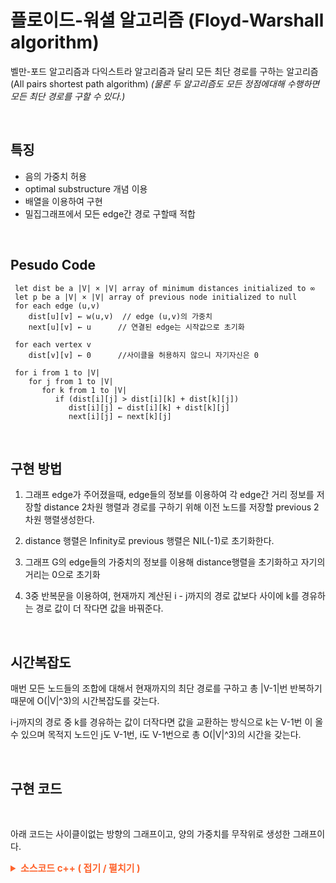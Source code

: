 # 플로이드-워셜 알고리즘 (Floyd-Warshall algorithm)

벨만-포드 알고리즘과 다익스트라 알고리즘과 달리 모든 최단 경로를 구하는 알고리즘 (All pairs shortest path algorithm)
_(물론 두 알고리즘도 모든 정점에대해 수행하면 모든 최단 경로를 구할 수 있다.)_

<br>

## 특징

- 음의 가중치 허용
- optimal substructure 개념 이용
- 배열을 이용하여 구현
- 밀집그래프에서 모든 edge간 경로 구할때 적합

<br>

## Pesudo Code

```
 let dist be a |V| × |V| array of minimum distances initialized to ∞
 let p be a |V| × |V| array of previous node initialized to null
 for each edge (u,v)
    dist[u][v] ← w(u,v)  // edge (u,v)의 가중치
    next[u][v] ← u      // 연결된 edge는 시작값으로 초기화

 for each vertex v
    dist[v][v] ← 0      //사이클을 허용하지 않으니 자기자신은 0

 for i from 1 to |V|
    for j from 1 to |V|
       for k from 1 to |V|
          if (dist[i][j] > dist[i][k] + dist[k][j])
             dist[i][j] ← dist[i][k] + dist[k][j]
             next[i][j] ← next[k][j]
```

<br>

## 구현 방법

1. 그래프 edge가 주어졌을때, edge들의 정보를 이용하여 각 edge간 거리 정보를 저장할 distance 2차원 행렬과 경로를 구하기 위해 이전 노드를 저장할 previous 2차원 행렬생성한다.

2. distance 행렬은 Infinity로 previous 행렬은 NIL(-1)로 초기화한다.
3. 그래프 G의 edge들의 가중치의 정보를 이용해 distance행렬을 초기화하고 자기의 거리는 0으로 초기화
4. 3중 반복문을 이용하여, 현재까지 계산된 i - j까지의 경로 값보다 사이에 k를 경유하는 경로 값이 더 작다면 값을 바꿔준다.

<br>

## 시간복잡도

매번 모든 노드들의 조합에 대해서 현재까지의 최단 경로를 구하고 총 \|V-1\|번 반복하기 때문에 O(\|V\|^3)의 시간복잡도를 갖는다.

i-j까지의 경로 중 k를 경유하는 값이 더작다면 값을 교환하는 방식으로 k는 V-1번 이 올 수 있으며 목적지 노드인 j도 V-1번, i도 V-1번으로 총 O(\|V\|^3)의 시간을 갖는다.

<br>

## 구현 코드

<br>

아래 코드는 사이클이없는 방향의 그래프이고, 양의 가중치를 무작위로 생성한 그래프이다.

<details>
    <summary style="font-Weight : bold; font-size : 15px; color : #FE642E;" > 소스코드  c++ ( 접기 / 펼치기 )</summary>
    <div>

```cpp
#include <time.h>  //시간 측정

#include <algorithm>  //for_each
#include <cstdlib>    //rand
#include <ctime>      //time
#include <iostream>
#include <string>
#include <vector>

#define INFINITY 214000000
#define NIL -1
#define II std::pair<int, int>  // first = weight, second = dest

typedef struct edge {
    int src;     //출발 vertex
    int dest;    //도착 vertex
    int weight;  //가중치(비용)
} edge;

class Graph {
   private:
    edge e;

   public:
    Graph(int src = 0, int dest = 0, int weight = 0) {
        this->e.src = src;
        this->e.dest = dest;
        this->e.weight = weight;
    }
    int getSrc() { return this->e.src; }
    int getDest() { return this->e.dest; }
    int getWeight() { return this->e.weight; }
};

void CalcTime();
void randomPush(std::vector<Graph> &);     // graph에 사이클 없는 연결그래프 cost값 무작위 생성
void print_edge_info(std::vector<Graph>);  // graph 간선들 보기
void make_adj_matrix(std::vector<Graph>, std::vector<std::vector<int>> &);  //주어진 그래프를 인접행려로 표현
std::vector<std::vector<II>> floyd_warshall(std::vector<std::vector<int>>);

int V;                                 // vertex 개수
clock_t start, finish, used_time = 0;  //실행 시간 측정을 위한 변수

int main() {
    std::vector<Graph> g;                       // graph g
    std::vector<std::vector<II>> shortestPath;  // first = cost / second = previous node
    std::vector<std::vector<int>> adjMatrix;

    randomPush(g);       //간선 random 삽입
    print_edge_info(g);  // edge info print

    make_adj_matrix(g, adjMatrix);  //주어진 그래프를 인접행렬로 만들기

    start = clock();
    shortestPath = floyd_warshall(adjMatrix);
    finish = clock();

    std::cout << "\ncost : \n";
    for (int i = 0; i < V; i++) {
        for (int j = 0; j < V; j++) {
            if (shortestPath[i][j].first == INFINITY)
                std::cout << "INF"
                          << " ";
            else
                std::cout << shortestPath[i][j].first << " ";
        }
        std::cout << std::endl;
    }

    std::cout << "\npath : \n";
    for (int i = 0; i < V; i++) {
        for (int j = 0; j < V; j++) {
            if (shortestPath[i][j].second == NIL)
                std::cout << "NIL"
                          << " ";
            else
                std::cout << shortestPath[i][j].second << " ";
        }
        std::cout << std::endl;
    }

    std::cout << "\n\n";
    for (int i = 0; i < V; i++) {
        for (int j = 0; j < V; j++) {
            if (i == j) continue;
            std::cout << "src -> " << i + 1 << " dest : " << j + 1 << " path : ";
            int p = shortestPath[i][j].second;
            std::string str = "";

            while (p != NIL) {
                str = std::to_string(p + 1) + " " + str;
                p = shortestPath[i][p].second;
            }
            std::cout << str << std::endl;
        }
        std::cout << std::endl;
    }

    CalcTime();
    return 0;
}

std::vector<std::vector<II>> floyd_warshall(std::vector<std::vector<int>> matrix) {
    std::vector<std::vector<II>> dp(V, std::vector<II>(V, {0, 0}));
    for (int i = 0; i < V; i++) {
        for (int j = 0; j < V; j++) {
            dp[i][j].first = matrix[i][j];
            dp[i][j].second = (dp[i][j].first != INFINITY) ? i : NIL;
        }
    }

    for (int i = 0; i < V; i++) {
        for (int j = 0; j < V; j++) {
            for (int k = 0; k < V; k++) {
                if (dp[i][j].first > dp[i][k].first + dp[k][j].first) {
                    dp[i][j].first > dp[i][k].first + dp[k][j].first;
                    dp[i][j].second = dp[k][j].second;
                }
            }
        }
    }
    return dp;
}

void make_adj_matrix(std::vector<Graph> g, std::vector<std::vector<int>> &adj) {
    adj.assign(V, std::vector<int>(V, INFINITY));
    for (int i = 0; i < g.size(); i++) {
        int src = g[i].getSrc();
        int dest = g[i].getDest();
        int weight = g[i].getWeight();

        if (adj[src][dest] > weight) {
            adj[src][dest] = weight;
        }
    }
}

/*vertex수 입력받은 후 그래프 간선 가중치 random 삽입*/
void randomPush(std::vector<Graph> &g) {
    std::cout << "create number of Vertex : ";
    std::cin >> V;

    srand((unsigned int)time(NULL));
    for (int i = 0; i < V - 1; i++) {
        g.push_back(Graph(i, i + 1, rand() % 1000));
        for (int j = i + 1; j < V; j++) {
            g.push_back(Graph(i, j, rand() % 1000));
        }
    }
    for (int i = (rand() % 3); i < V - 1; i += (rand() % 10)) {
        g.push_back(Graph(i, i + 1, rand() % 1000));
        for (int j = i + 1; j < V; j += (rand() % 10)) {
            g.push_back(Graph(i, j, rand() % 1000));
        }
    }
}

void print_edge_info(std::vector<Graph> g) {
    std::cout << "edge info : \n";
    std::for_each(g.begin(), g.end(), [](Graph a) {
        std::cout << "src : " << a.getSrc() + 1 << " desc : " << a.getDest() + 1 << " weight : " << a.getWeight() << std::endl;
    });
}

//실행 시간을 측정 및 출력하는 함수
void CalcTime() {
    used_time = finish - start;
    printf("\n*********** result **********\n     time : %lf sec\n", (double)(used_time) / CLOCKS_PER_SEC);
}
```

</div>

</details>

